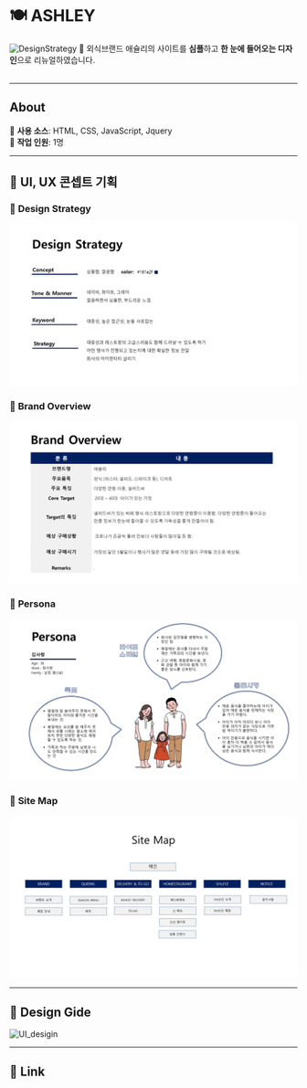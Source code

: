 # :plate_with_cutlery: ASHLEY
![DesignStrategy](main.png)
:lollipop: 외식브랜드 애슐리의 사이트를 **심플**하고 **한 눈에 들어오는 디자인**으로 리뉴얼하였습니다.
<br>
<br>

---
## About
:cupcake: **사용 소스**: HTML, CSS, JavaScript, Jquery
<br>
:cupcake: **작업 인원**: 1명

---
## :fork_and_knife: UI, UX 콘셉트 기획 
### :pizza: **Design Strategy**
![DesignStrategy](./UI,UX_concept_plan/DesignStrategy.PNG)

### :green_salad: **Brand Overview**
![BrandOverview](./UI,UX_concept_plan/BrandOverview.PNG)

### :poultry_leg: **Persona**
![Persona](./UI,UX_concept_plan/Persona.PNG)

### :fried_shrimp: **Site Map**
![SiteMap](./UI,UX_concept_plan/SiteMap.PNG)

---
## :fork_and_knife: Design Gide
![UI_desigin](./UI,UX_concept_plan/UI_desigin.png)

---
## :link: Link

